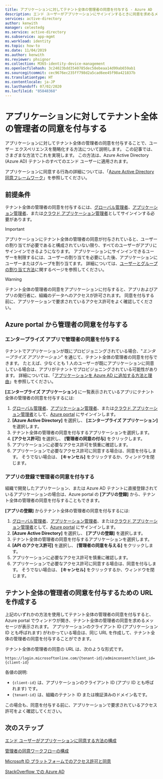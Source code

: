 ```yaml
---
title: アプリケーションに対してテナント全体の管理者の同意を付与する - Azure AD
description: エンド ユーザーがアプリケーションにサインインするときに同意を求めるメッセージが表示されないように、テナント全体の同意をアプリケーションに付与する方法について説明します。
services: active-directory
author: kenwith
manager: celestedg
ms.service: active-directory
ms.subservice: app-mgmt
ms.workload: identity
ms.topic: how-to
ms.date: 11/04/2019
ms.author: kenwith
ms.reviewer: phsignor
ms.collection: M365-identity-device-management
ms.openlocfilehash: 3c24023bdd3540785dec58ebeaa14d99ab659ab1
ms.sourcegitcommit: cec9676ec235ff798d2a5cad6ee45f98a421837b
ms.translationtype: HT
ms.contentlocale: ja-JP
ms.lasthandoff: 07/02/2020
ms.locfileid: "85848368"
---
```

# <a name="grant-tenant-wide-admin-consent-to-an-application"></a>アプリケーションに対してテナント全体の管理者の同意を付与する

アプリケーションに対してテナント全体の管理者の同意を付与することで、ユーザー エクスペリエンスを簡略化する方法について説明します。 この記事では、さまざまな方法でこれを実現します。 この方法は、Azure Active Directory (Azure AD) テナントのすべてのエンド ユーザーに適用されます。

アプリケーションに同意する行為の詳細については、「[Azure Active Directory 同意フレームワーク](../develop/consent-framework.md)」を参照してください。

## <a name="prerequisites"></a>前提条件

テナント全体の管理者の同意を付与するには、[グローバル管理者](../users-groups-roles/directory-assign-admin-roles.md#global-administrator--company-administrator)、[アプリケーション管理者](../users-groups-roles/directory-assign-admin-roles.md#application-administrator)、または[クラウド アプリケーション管理者](../users-groups-roles/directory-assign-admin-roles.md#cloud-application-administrator)としてサインインする必要があります。

> [!IMPORTANT]
> アプリケーションにテナント全体の管理者の同意が付与されていると、ユーザーの割り当てが必要であると構成されていない限り、すべてのユーザーがアプリにサインインできるようになります。 アプリケーションにサインインできるユーザーを制限するには、ユーザーの割り当てを必要にした後、アプリケーションにユーザーまたはグループを割り当てます。 詳細については、[ユーザーとグループの割り当て方法](methods-for-assigning-users-and-groups.md)に関するページを参照してください。

> [!WARNING]
> テナント全体の管理者の同意をアプリケーションに付与すると、アプリおよびアプリの発行者に、組織のデータへのアクセスが許可されます。 同意を付与する前に、アプリケーションで要求されているアクセス許可をよく確認してください。

## <a name="grant-admin-consent-from-the-azure-portal"></a>Azure portal から管理者の同意を付与する

### <a name="grant-admin-consent-in-enterprise-apps"></a>エンタープライズ アプリで管理者の同意を付与する

テナントでアプリケーションが既にプロビジョニングされている場合、"*エンタープライズ アプリケーション*" を通じて、テナント全体の管理者の同意を付与できます。 たとえば、少なくとも 1 人のユーザーが既にアプリケーションに同意している場合は、アプリがテナントでプロビジョニングされている可能性があります。 詳細については、「[アプリケーションを Azure AD に追加する方法と理由](../develop/active-directory-how-applications-are-added.md)」を参照してください。

**[エンタープライズ アプリケーション]** に一覧表示されているアプリにテナント全体の管理者の同意を付与するには:

1. [グローバル管理者](../users-groups-roles/directory-assign-admin-roles.md#global-administrator--company-administrator)、[アプリケーション管理者](../users-groups-roles/directory-assign-admin-roles.md#application-administrator)、または[クラウド アプリケーション管理者](../users-groups-roles/directory-assign-admin-roles.md#cloud-application-administrator)として、[Azure portal](https://portal.azure.com) にサインインします。
2. **[Azure Active Directory]** を選択し、 **[エンタープライズ アプリケーション]** を選択します。
3. テナント全体の管理者の同意を付与するアプリケーションを選択します。
4. **[アクセス許可]** を選択し、 **[管理者の同意の付与]** をクリックします。
5. アプリケーションに必要なアクセス許可を慎重に確認します。
6. アプリケーションで必要なアクセス許可に同意する場合は、同意を付与します。 そうでない場合は、 **[キャンセル]** をクリックするか、ウィンドウを閉じます。

### <a name="grant-admin-consent-in-app-registrations"></a>アプリの登録で管理者の同意を付与する

組織で開発したアプリケーション、または Azure AD テナントに直接登録されているアプリケーションの場合は、Azure portal の **[アプリの登録]** から、テナント全体の管理者の同意を付与することもできます。

**[アプリの登録]** からテナント全体の管理者の同意を付与するには:

1. [グローバル管理者](../users-groups-roles/directory-assign-admin-roles.md#global-administrator--company-administrator)、[アプリケーション管理者](../users-groups-roles/directory-assign-admin-roles.md#application-administrator)、または[クラウド アプリケーション管理者](../users-groups-roles/directory-assign-admin-roles.md#cloud-application-administrator)として、[Azure portal](https://portal.azure.com) にサインインします。
2. **[Azure Active Directory]** を選択し、 **[アプリの登録]** を選択します。
3. テナント全体の管理者の同意を付与するアプリケーションを選択します。
4. **[API のアクセス許可]** を選択し、 **[管理者の同意を与える]** をクリックします。
5. アプリケーションに必要なアクセス許可を慎重に確認します。
6. アプリケーションで必要なアクセス許可に同意する場合は、同意を付与します。 そうでない場合は、 **[キャンセル]** をクリックするか、ウィンドウを閉じます。

## <a name="construct-the-url-for-granting-tenant-wide-admin-consent"></a>テナント全体の管理者の同意を付与するための URL を作成する

上記のいずれかの方法を使用してテナント全体の管理者の同意を付与すると、Azure portal でウィンドウが開き、テナント全体の管理者の同意を求めるメッセージが表示されます。 アプリケーションのクライアント ID (アプリケーション ID とも呼ばれます) がわかっている場合は、同じ URL を作成して、テナント全体の管理者の同意を付与することができます。

テナント全体の管理者の同意の URL は、次のような形式です。

```http
https://login.microsoftonline.com/{tenant-id}/adminconsent?client_id={client-id}
```

各値の説明:

* `{client-id}` は、アプリケーションのクライアント ID (アプリ ID とも呼ばれます) です。
* `{tenant-id}` は、組織のテナント ID または検証済みのドメイン名です。

この場合も、同意を付与する前に、アプリケーションで要求されているアクセス許可をよく確認してください。

## <a name="next-steps"></a>次のステップ

[エンド ユーザーがアプリケーションに同意する方法の構成](configure-user-consent.md)

[管理者の同意ワークフローの構成](configure-admin-consent-workflow.md)

[Microsoft ID プラットフォームでのアクセス許可と同意](../develop/active-directory-v2-scopes.md)

[StackOverflow での Azure AD](https://stackoverflow.com/questions/tagged/azure-active-directory)
